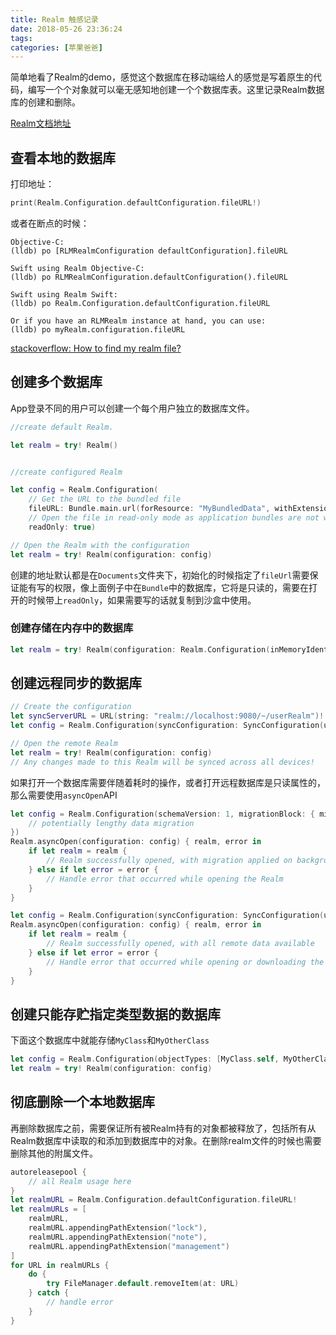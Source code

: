 ```yaml
---
title: Realm 触感记录
date: 2018-05-26 23:36:24
tags: 
categories: [苹果爸爸]
---
```


简单地看了Realm的demo，感觉这个数据库在移动端给人的感觉是写着原生的代码，编写一个个对象就可以毫无感知地创建一个个数据库表。这里记录Realm数据库的创建和删除。


[Realm文档地址](https://realm.io/docs/swift/latest/#realms)

## 查看本地的数据库

打印地址：

``` swift
print(Realm.Configuration.defaultConfiguration.fileURL!)
```
<!--more-->

或者在断点的时候：

``` lldb
Objective-C:
(lldb) po [RLMRealmConfiguration defaultConfiguration].fileURL

Swift using Realm Objective-C:
(lldb) po RLMRealmConfiguration.defaultConfiguration().fileURL

Swift using Realm Swift:
(lldb) po Realm.Configuration.defaultConfiguration.fileURL

Or if you have an RLMRealm instance at hand, you can use:
(lldb) po myRealm.configuration.fileURL
```


[stackoverflow: How to find my realm file?](https://stackoverflow.com/questions/28465706/how-to-find-my-realm-file/28465803#28465803)


## 创建多个数据库

App登录不同的用户可以创建一个每个用户独立的数据库文件。


``` swift
//create default Realm.

let realm = try! Realm()


//create configured Realm

let config = Realm.Configuration(
    // Get the URL to the bundled file
    fileURL: Bundle.main.url(forResource: "MyBundledData", withExtension: "realm"),
    // Open the file in read-only mode as application bundles are not writeable
    readOnly: true)

// Open the Realm with the configuration
let realm = try! Realm(configuration: config)
```

创建的地址默认都是在`Documents`文件夹下，初始化的时候指定了`fileUrl`需要保证能有写的权限，像上面例子中在`Bundle`中的数据库，它将是只读的，需要在打开的时候带上`readOnly`，如果需要写的话就复制到沙盒中使用。

### 创建存储在内存中的数据库

``` swift
let realm = try! Realm(configuration: Realm.Configuration(inMemoryIdentifier: "MyInMemoryRealm"))
```

## 创建远程同步的数据库

``` swift
// Create the configuration
let syncServerURL = URL(string: "realm://localhost:9080/~/userRealm")!
let config = Realm.Configuration(syncConfiguration: SyncConfiguration(user: user, realmURL: syncServerURL))

// Open the remote Realm
let realm = try! Realm(configuration: config)
// Any changes made to this Realm will be synced across all devices!
```

如果打开一个数据库需要伴随着耗时的操作，或者打开远程数据库是只读属性的，那么需要使用`asyncOpen`API

``` swift
let config = Realm.Configuration(schemaVersion: 1, migrationBlock: { migration, oldSchemaVersion in
    // potentially lengthy data migration
})
Realm.asyncOpen(configuration: config) { realm, error in
    if let realm = realm {
        // Realm successfully opened, with migration applied on background thread
    } else if let error = error {
        // Handle error that occurred while opening the Realm
    }
}
```

``` swift
let config = Realm.Configuration(syncConfiguration: SyncConfiguration(user: user, realmURL: realmURL))
Realm.asyncOpen(configuration: config) { realm, error in
    if let realm = realm {
        // Realm successfully opened, with all remote data available
    } else if let error = error {
        // Handle error that occurred while opening or downloading the contents of the Realm
    }
}

```

## 创建只能存贮指定类型数据的数据库

下面这个数据库中就能存储`MyClass`和`MyOtherClass`

``` swift
let config = Realm.Configuration(objectTypes: [MyClass.self, MyOtherClass.self])
let realm = try! Realm(configuration: config)
```

## 彻底删除一个本地数据库

再删除数据库之前，需要保证所有被Realm持有的对象都被释放了，包括所有从Realm数据库中读取的和添加到数据库中的对象。在删除realm文件的时候也需要删除其他的附属文件。

``` swift
autoreleasepool {
    // all Realm usage here
}
let realmURL = Realm.Configuration.defaultConfiguration.fileURL!
let realmURLs = [
    realmURL,
    realmURL.appendingPathExtension("lock"),
    realmURL.appendingPathExtension("note"),
    realmURL.appendingPathExtension("management")
]
for URL in realmURLs {
    do {
        try FileManager.default.removeItem(at: URL)
    } catch {
        // handle error
    }
}
```



